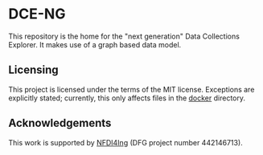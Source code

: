 # DCE-NG

This repository is the home for the "next generation" Data Collections Explorer. It makes use of a graph based data model.

## Licensing

This project is licensed under the terms of the MIT license. Exceptions are
explicitly stated; currently, this only affects files in the [docker](docker/README.md)
directory.

## Acknowledgements

This work is supported by [NFDI4Ing](https://nfdi4ing.de) (DFG project number 442146713).

